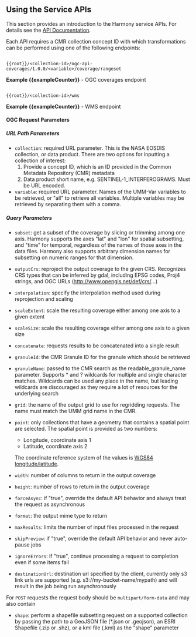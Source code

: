 ## Using the Service APIs
This section provides an introduction to the Harmony service APIs. For details see the [API Documentation](/docs/api).

Each API requires a CMR collection concept ID with which transformations can be performed using
one of the following endpoints:


```

{{root}}/<collection-id>/ogc-api-coverages/1.0.0/<variable>/coverage/rangeset

```
**Example {{exampleCounter}}** - OGC coverages endpoint

```

{{root}}/<collection-id>/wms

```
**Example {{exampleCounter}}** - WMS endpoint

#### OGC Request Parameters

##### URL Path Parameters
* `collection`: required URL parameter. This is the NASA EOSDIS collection, or data product. There are two options for inputting a collection of interest:
    1. Provide a concept ID, which is an ID provided in the Common Metadata Repository (CMR) metadata
    2. Data product short name, e.g. SENTINEL-1_INTERFEROGRAMS. Must be URL encoded.
* `variable`: required URL parameter. Names of the UMM-Var variables to be retrieved, or "all" to retrieve all variables.
  Multiple variables may be retrieved by separating them with a comma.
##### Query Parameters
* `subset`: get a subset of the coverage by slicing or trimming among one axis. Harmony supports the axes "lat" and "lon" for spatial subsetting, and "time" for temporal, regardless of the names of those axes in the data files. Harmony also supports arbitrary dimension names for subsetting on numeric ranges for that dimension.
* `outputCrs`: reproject the output coverage to the given CRS. Recognizes CRS types that can be inferred by gdal, including EPSG codes, Proj4 strings, and OGC URLs (http://www.opengis.net/def/crs/...)

* `interpolation`: specify the interpolation method used during reprojection and scaling
* `scaleExtent`: scale the resulting coverage either among one axis to a given extent
* `scaleSize`: scale the resulting coverage either among one axis to a given size
* `concatenate`: requests results to be concatenated into a single result
* `granuleId`: the CMR Granule ID for the granule which should be retrieved
* `granuleName`: passed to the CMR search as the readable_granule_name parameter. Supports * and ? wildcards for multiple and single character matches. Wildcards can be used any place in the name, but leading wildcards are discouraged as they require a lot of resources for the underlying search
* `grid`: the name of the output grid to use for regridding requests. The name must match the UMM grid name in the CMR.
* `point`: only collections that have a geometry that contains a spatial point are selected. The spatial point is provided as two numbers:
  * Longitude, coordinate axis 1
  *  Latitude, coordinate axis 2

  The coordinate reference system of the values is [WGS84 longitude/latitude](http://www.opengis.net/def/crs/OGC/1.3/CRS84).
* `width`: number of columns to return in the output coverage
* `height`: number of rows to return in the output coverage
* `forceAsync`: if "true", override the default API behavior and always treat the request as asynchronous
* `format`: the output mime type to return
* `maxResults`: limits the number of input files processed in the request
* `skipPreview`: if "true", override the default API behavior and never auto-pause jobs
* `ignoreErrors`: if "true", continue processing a request to completion even if some items fail
* `destinationUrl`: destination url specified by the client, currently only s3 link urls are supported (e.g. s3://my-bucket-name/mypath) and will result in the job being run asynchronously

For `POST` requests the request body should be `multipart/form-data` and may also contain
* `shape`: perform a shapefile subsetting request on a supported collection by passing the path to a GeoJSON file (*.json or .geojson), an ESRI Shapefile (.zip or .shz), or a kml file (.kml) as the "shape" parameter

<br/>
<br/>